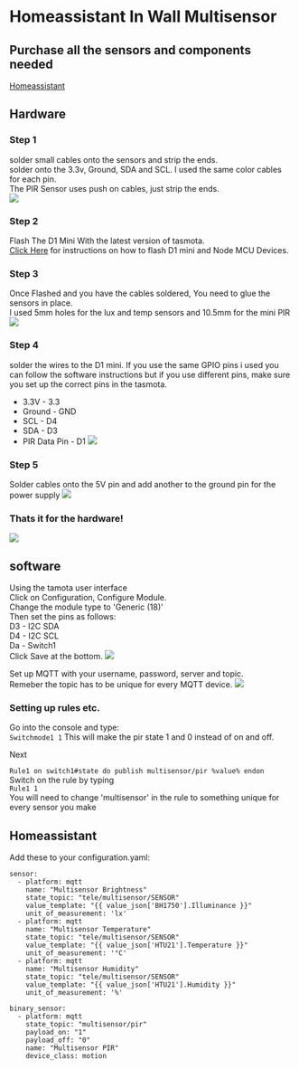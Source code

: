 # Homeassistant In Wall Multisensor

## Purchase all the sensors and components needed
[Homeassistant](https://www.home-assistant.io/)

## Hardware
### Step 1
solder small cables onto the sensors and strip the ends.    
solder onto the 3.3v, Ground, SDA and SCL. I used the same color cables for each pin.  
The PIR Sensor uses push on cables, just strip the ends.  
![](images/1.jpeg)

### Step 2
Flash The D1 Mini With the latest version of tasmota.  
[Click Here](https://github.com/arendst/Sonoff-Tasmota/wiki/Flashing) for instructions on how to flash D1 mini and Node MCU Devices.

### Step 3
Once Flashed and you have the cables soldered, You need to glue the sensors in place.  
I used 5mm holes for the lux and temp sensors and 10.5mm for the mini PIR
![](images/2.jpeg)

### Step 4
solder the wires to the D1 mini.
If you use the same GPIO pins i used you can follow the software instructions but if you use different pins, make sure you set up the correct pins in the tasmota.  
* 3.3V - 3.3
* Ground - GND
* SCL - D4
* SDA - D3
* PIR Data Pin - D1
![](images/4.jpeg)

### Step 5
Solder cables onto the 5V pin and add another to the ground pin for the power supply
![](images/5.jpeg)

### Thats it for the hardware!
![](images/3.jpeg)

## software

Using the tamota user interface  
Click on Configuration, Configure Module.  
Change the module type to 'Generic (18)'  
Then set the pins as follows:  
D3 - I2C SDA  
D4 - I2C SCL  
Da - Switch1  
Click Save at the bottom.
![](images/6.jpeg)

Set up MQTT with your username, password, server and topic.  
Remeber the topic has to be unique for every MQTT device.
![](images/7.jpeg)

### Setting up rules etc.
Go into the console and type:  
`Switchmode1 1` This will make the pir state 1 and 0 instead of on and off.  

Next

`Rule1 on switch1#state do publish multisensor/pir %value% endon`  
Switch on the rule by typing  
`Rule1 1`  
You will need to change 'multisensor' in the rule to something unique for every sensor you make

## Homeassistant

Add these to your configuration.yaml:
```
sensor:
  - platform: mqtt
    name: "Multisensor Brightness"
    state_topic: "tele/multisensor/SENSOR"
    value_template: "{{ value_json['BH1750'].Illuminance }}"
    unit_of_measurement: 'lx'
  - platform: mqtt
    name: "Multisensor Temperature"
    state_topic: "tele/multisensor/SENSOR"
    value_template: "{{ value_json['HTU21'].Temperature }}"
    unit_of_measurement: '°C'
  - platform: mqtt
    name: "Multisensor Humidity"
    state_topic: "tele/multisensor/SENSOR"
    value_template: "{{ value_json['HTU21'].Humidity }}"
    unit_of_measurement: '%'
```
```
binary_sensor:
  - platform: mqtt
    state_topic: "multisensor/pir"
    payload_on: "1"
    payload_off: "0"
    name: "Multisensor PIR"
    device_class: motion
```
